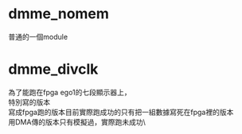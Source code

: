 # dmme_nomem
普通的一個module
# dmme_divclk
為了能跑在fpga ego1的七段顯示器上，\
特別寫的版本\
寫成fpga跑的版本目前實際跑成功的只有把一組數據寫死在fpga裡的版本\
用DMA傳的版本只有模擬過，實際跑未成功\
